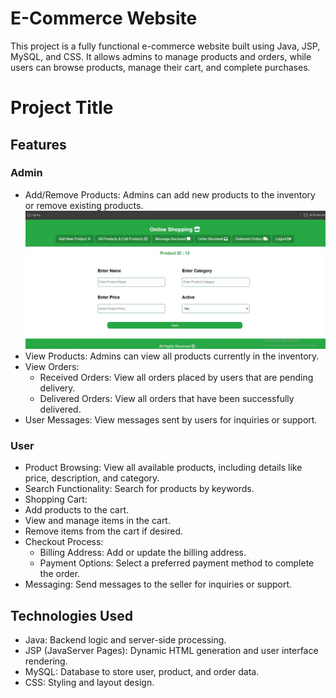 # E-Commerce Website
This project is a fully functional e-commerce website built using Java, JSP, MySQL, and CSS. It allows admins to manage products and orders,
while users can browse products, manage their cart, and complete purchases.

# Project Title

## Features
### Admin
- Add/Remove Products: Admins can add new products to the inventory or remove existing products.
  ![image alt](https://github.com/Nithin-0010/E-CommerceJSP/blob/b6bfad40925aa187664b61d0e439e8ae9b8bf42a/addProducts.jpg)
- View Products: Admins can view all products currently in the inventory.
- View Orders:
  - Received Orders: View all orders placed by users that are pending delivery.
  - Delivered Orders: View all orders that have been successfully delivered.
- User Messages: View messages sent by users for inquiries or support.

### User
- Product Browsing: View all available products, including details like price, description, and category.
- Search Functionality: Search for products by keywords.
- Shopping Cart:
 - Add products to the cart.
 - View and manage items in the cart.
 - Remove items from the cart if desired.
- Checkout Process:
  - Billing Address: Add or update the billing address.
  - Payment Options: Select a preferred payment method to complete the order.
- Messaging: Send messages to the seller for inquiries or support.

## Technologies Used
- Java: Backend logic and server-side processing.
- JSP (JavaServer Pages): Dynamic HTML generation and user interface rendering.
- MySQL: Database to store user, product, and order data.
- CSS: Styling and layout design.

